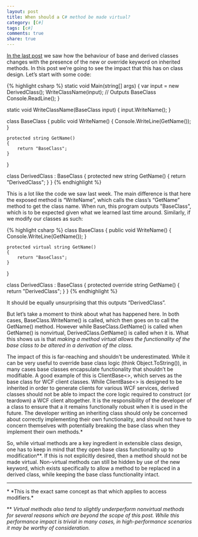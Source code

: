 ```yaml
---
layout: post
title: When should a C# method be made virtual?
category: [C#]
tags: [c#]
comments: true
share: true
---
```

[In the last post](http://www.levibotelho.com/polymorphism-with-new-and-override/) we saw how the behaviour of base and derived classes changes with the presence of the new or override keyword on inherited methods. In this post we’re going to see the impact that this has on class design. Let’s start with some code:

{% highlight csharp %}
static void Main(string[] args)
{
    var input = new DerivedClass();
    WriteClassName(input); // Outputs BaseClass
    Console.ReadLine();
}

static void WriteClassName(BaseClass input)
{
    input.WriteName();
}

class BaseClass
{
    public void WriteName()
    {
        Console.WriteLine(GetName());
    }

    protected string GetName()
    {
        return "BaseClass";
    }
}

class DerivedClass : BaseClass
{
    protected new string GetName()
    {
        return "DerivedClass";
    }
}
{% endhighlight %}

This is a lot like the code we saw last week. The main difference is that here the exposed method is “WriteName”, which calls the class’s “GetName” method to get the class name. When run, this program outputs "BaseClass", which is to be expected given what we learned last time around.<a id="more"></a><a id="more-1632"></a> Similarly, if we modify our classes as such:

{% highlight csharp %}
class BaseClass
{
    public void WriteName()
    {
        Console.WriteLine(GetName());
    }

    protected virtual string GetName()
    {
        return "BaseClass";
    }
}

class DerivedClass : BaseClass
{
    protected override string GetName()
    {
        return "DerivedClass";
    }
}
{% endhighlight %}

It should be equally unsurprising that this outputs “DerivedClass”.

But let’s take a moment to think about what has happened here. In both cases, BaseClass.WriteName() is called, which then goes on to call the GetName() method. However while BaseClass.GetName() is called when GetName() is nonvirtual, DerivedClass.GetName() is called when it is. What this shows us is that *making a method virtual allows the functionality of the base class to be altered in a derivation of the class.*

The impact of this is far-reaching and shouldn't be underestimated. While it can be very useful to override base class logic (think Object.ToString()), in many cases base classes encapsulate functionality that shouldn’t be modifiable. A good example of this is ClientBase<>, which serves as the base class for WCF client classes. While ClientBase<> is designed to be inherited in order to generate clients for various WCF services, derived classes should not be able to impact the core logic required to construct (or teardown) a WCF client altogether. It is the responsibility of the developer of a class to ensure that a it remains functionally robust when it is used in the future. The developer writing an inheriting class should only be concerned about correctly implementing their own functionality, and should not have to concern themselves with potentially breaking the base class when they implement their own methods.*

So, while virtual methods are a key ingredient in extensible class design, one has to keep in mind that they open base class functionality up to modification**. If this is not explicitly desired, then a method should not be made virtual. Non-virtual methods can still be hidden by use of the new keyword, which exists specifically to allow a method to be replaced in a derived class, while keeping the base class functionality intact.

<hr />
* *This is the exact same concept as that which applies to access modifiers.*

** *Virtual methods also tend to slightly underperform nonvirtual methods for several reasons which are beyond the scope of this post. While this performance impact is trivial in many cases, in high-performance scenarios it may be worthy of consideration.*

